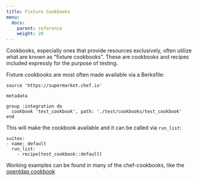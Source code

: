```yaml
---
title: Fixture Cookbooks
menu:
  docs:
    parent: reference
    weight: 20
---
```


Cookbooks, especially ones that provide resources exclusively, often utilize what are known as "fixture cookbooks". These are cookbooks and recipes included expressly for the purpose of testing.

Fixture cookbooks are most often made available via a Berksfile:

```
source 'https://supermarket.chef.io'

metadata

group :integration do
  cookbook 'test_cookbook', path: './test/cookbooks/test_cookbook'
end
```

This will make the cookbook available and it can be called via `run_list`:

```
suites:
- name: default
  run_list:
    - recipe[test_cookbook::default]
```

Working examples can be found in many of the chef-cookbooks, like the [openldap cookbook](https://github.com/sous-chefs/openldap/tree/main/test/cookbooks/openldap-test)
